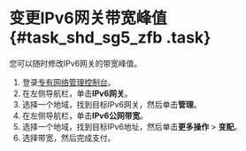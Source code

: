 # 变更IPv6网关带宽峰值 {#task_shd_sg5_zfb .task}

您可以随时修改IPv6网关的带宽峰值。

1.  登录[专有网络管理控制台](https://vpcnext.console.aliyun.com)。 
2.  在左侧导航栏，单击**IPv6网关**。 
3.  选择一个地域，找到目标IPv6网关，然后单击**管理**。 
4.  在左侧导航栏，单击**IPv6公网带宽**。 
5.  选择一个地域，找到目标IPv6地址，然后单击**更多操作** \> **变配**。 
6.  选择带宽，然后完成支付。 

